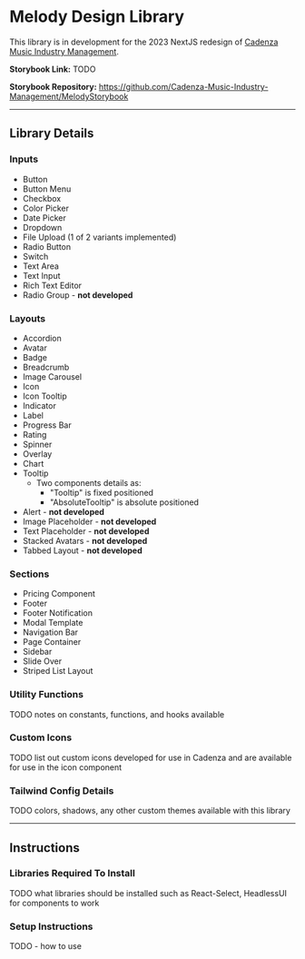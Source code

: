 # Melody Design Library

This library is in development for the 2023 NextJS redesign of [Cadenza Music Industry Management](https://cadenzamim.com).

**Storybook Link:** TODO

**Storybook Repository:** https://github.com/Cadenza-Music-Industry-Management/MelodyStorybook

---

## Library Details

### Inputs

* Button
* Button Menu
* Checkbox
* Color Picker
* Date Picker
* Dropdown
* File Upload (1 of 2 variants implemented)
* Radio Button
* Switch
* Text Area
* Text Input
* Rich Text Editor
* Radio Group - **not developed**

### Layouts

* Accordion
* Avatar
* Badge
* Breadcrumb
* Image Carousel
* Icon
* Icon Tooltip
* Indicator
* Label
* Progress Bar
* Rating
* Spinner
* Overlay
* Chart
* Tooltip
  * Two components details as:
    * "Tooltip" is fixed positioned
    * "AbsoluteTooltip" is absolute positioned
* Alert - **not developed**
* Image Placeholder - **not developed**
* Text Placeholder - **not developed**
* Stacked Avatars - **not developed**
* Tabbed Layout - **not developed**

### Sections

* Pricing Component
* Footer
* Footer Notification
* Modal Template
* Navigation Bar
* Page Container
* Sidebar
* Slide Over
* Striped List Layout

### Utility Functions

TODO notes on constants, functions, and hooks available

### Custom Icons

TODO list out custom icons developed for use in Cadenza and are available for use in the icon component

### Tailwind Config Details

TODO colors, shadows, any other custom themes available with this library

---

## Instructions

### Libraries Required To Install

TODO what libraries should be installed such as React-Select, HeadlessUI for components to work

### Setup Instructions

TODO - how to use